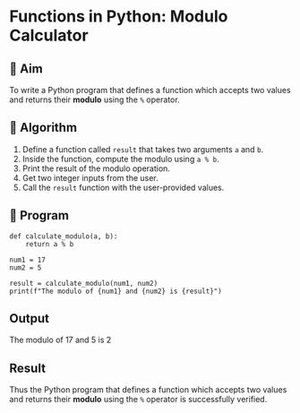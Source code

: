 # Functions in Python: Modulo Calculator

## 🎯 Aim
To write a Python program that defines a function which accepts two values and returns their **modulo** using the `%` operator.

## 🧠 Algorithm
1. Define a function called `result` that takes two arguments `a` and `b`.
2. Inside the function, compute the modulo using `a % b`.
3. Print the result of the modulo operation.
4. Get two integer inputs from the user.
5. Call the `result` function with the user-provided values.

## 🧾 Program
```
def calculate_modulo(a, b):
    return a % b

num1 = 17
num2 = 5

result = calculate_modulo(num1, num2)
print(f"The modulo of {num1} and {num2} is {result}")
```

## Output
The modulo of 17 and 5 is 2

## Result
Thus the Python program that defines a function which accepts two values and returns their **modulo** using the `%` operator is successfully verified.
